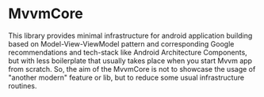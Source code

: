 # MvvmCore
This library provides minimal infrastructure for android application building based on Model-View-ViewModel pattern and corresponding Google recommendations and tech-stack like Android Architecture Components, but with less boilerplate that usually takes place when you start Mvvm app from scratch. So, the aim of the MvvmCore is not to showcase the usage of "another modern" feature or lib, but to reduce some usual  infrastructure routines.

